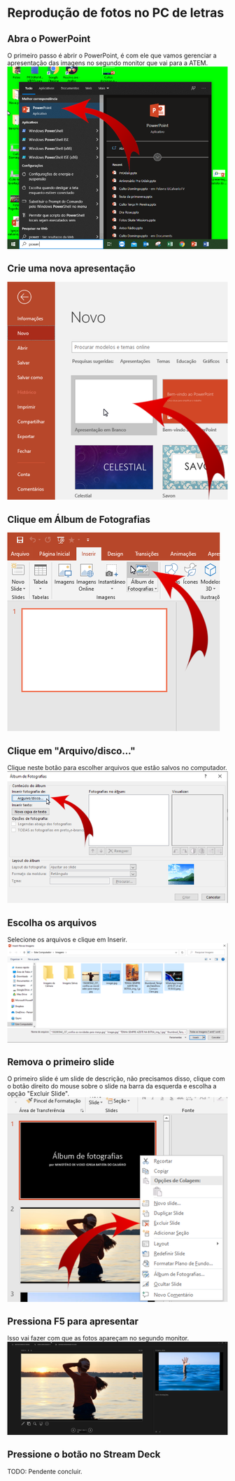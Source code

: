 # Reprodução de fotos no PC de letras

## Abra o PowerPoint
O primeiro passo é abrir o PowerPoint, é com ele que vamos gerenciar a apresentação das imagens no segundo monitor que vai para a ATEM.
![Abrir o PowerPoint](abrir-power-point.png "Abrir o PowerPoint")

## Crie uma nova apresentação
![Criando nova apresentação](nova-apresentacao.png "Criando nova apresentação")

## Clique em Álbum de Fotografias
![Clicando em Álbum de Fotografias](clicar-album-fotografias.png "Clicando em Álbum de Fotografias")

## Clique em "Arquivo/disco..."
Clique neste botão para escolher arquivos que estão salvos no computador.
![Clicando no botão Arquivo/disco](arquivos-do-disco.png "Clicando no botão Arquivo/disco")

## Escolha os arquivos
Selecione os arquivos e clique em Inserir.
![Selecionando os arquivos](escolha-dos-arquivos.png "Selecionando os arquivos")

## Remova o primeiro slide
O primeiro slide é um slide de descrição, não precisamos disso, clique com o botão direito do mouse sobre o slide na barra da esquerda e escolha a opção "Excluir Slide".
![Clicando em Excluir Slide](remova-o-primeiro-slide.png "Clicando em Excluir Slide")

## Pressiona F5 para apresentar
Isso vai fazer com que as fotos apareçam no segundo monitor.
![Iniciando a apresentação](f5-para-apresentar.png "Iniciando a apresentação")

## Pressione o botão no Stream Deck
TODO: Pendente concluir.